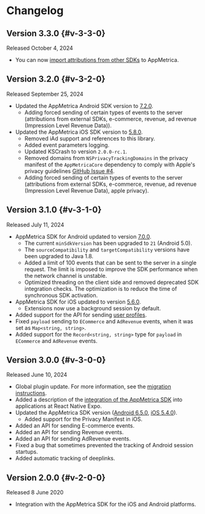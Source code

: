 # Changelog

## Version 3.3.0 {#v-3-3-0}

Released October 4, 2024

- You can now [import attributions from other SDKs](../../data-collection/attribution-integration-react.md) to AppMetrica.

## Version 3.2.0 {#v-3-2-0}

Released September 25, 2024

- Updated the AppMetrica Android SDK version to [7.2.0](../../sdk/android/changelog-android.md#s-7-2-0).
  - Adding forced sending of certain types of events to the server (attributions from external SDKs, e-commerce, revenue, ad revenue (Impression Level Revenue Data)).
- Updated the AppMetrica iOS SDK version to [5.8.0](../../sdk/ios/changelog-ios.md#v-5-8-0).
  - Removed iAd support and references to this library.
  - Added event parameters logging.
  - Updated KSCrash to version `2.0.0-rc.1`.
  - Removed domains from `NSPrivacyTrackingDomains` in the privacy manifest of the `AppMetricaCore` dependency to comply with Apple's privacy guidelines [GitHub Issue #4](https://github.com/appmetrica/appmetrica-react-native-plugin/issues/4).
  - Adding forced sending of certain types of events to the server (attributions from external SDKs, e-commerce, revenue, ad revenue (Impression Level Revenue Data), apple privacy).

## Version 3.1.0 {#v-3-1-0}

Released July 11, 2024

- AppMetrica SDK for Android updated to version [7.0.0](../../sdk/android/changelog-android.md#s-7-0-0).
   - The current `minSdkVersion` has been upgraded to `21` (Android 5.0).
   - The `sourceCompatibility` and `targetCompatibility` versions have been upgraded to Java 1.8.
   - Added a limit of 100 events that can be sent to the server in a single request. The limit is imposed to improve the SDK performance when the network channel is unstable.
   - Optimized threading on the client side and removed deprecated SDK integration checks. The optimization is to reduce the time of synchronous SDK activation.
- AppMetrica SDK for iOS updated to version [5.6.0](../../sdk/ios/changelog-ios.md#v-5-6-0).
   - Extensions now use a background session by default.
- Added support for the API for sending [user profiles](analytics/react-native-operations.md#send-attribute-profile).
- Fixed `payload` sending to `ECommerce` and `AdRevenue` events, when it was set as `Map<string, string>`.
- Added support for the `Record<string, string>` type for `payload` in `ECommerce` and `AdRevenue` events.

## Version 3.0.0 {#v-3-0-0}

Released June 10, 2024

- Global plugin update. For more information, see the [migration instructions](analytics/migration-io-3-0-0.md).
- Added a description of the [integration of the AppMetrica SDK](../../sdk/react-native/analytics/quick-start.md#integration) into applications at React Native Expo.
- Updated the AppMetrica SDK version ([Android 6.5.0](../../sdk/android/changelog-android.md#s-6-5-0), [iOS 5.4.0](../../sdk/ios/changelog-ios.md#v-5-4-0)).
   - Added support for the Privacy Manifest in iOS.
- Added an API for sending E-commerce events.
- Added an API for sending Revenue events.
- Added an API for sending AdRevenue events.
- Fixed a bug that sometimes prevented the tracking of Android session startups.
- Added automatic tracking of deeplinks.

## Version 2.0.0 {#v-2-0-0}

Released 8 June 2020

- Integration with the AppMetrica SDK for the iOS and Android platforms.
